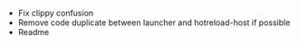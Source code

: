 - Fix clippy confusion
- Remove code duplicate between launcher and hotreload-host if possible
- Readme
